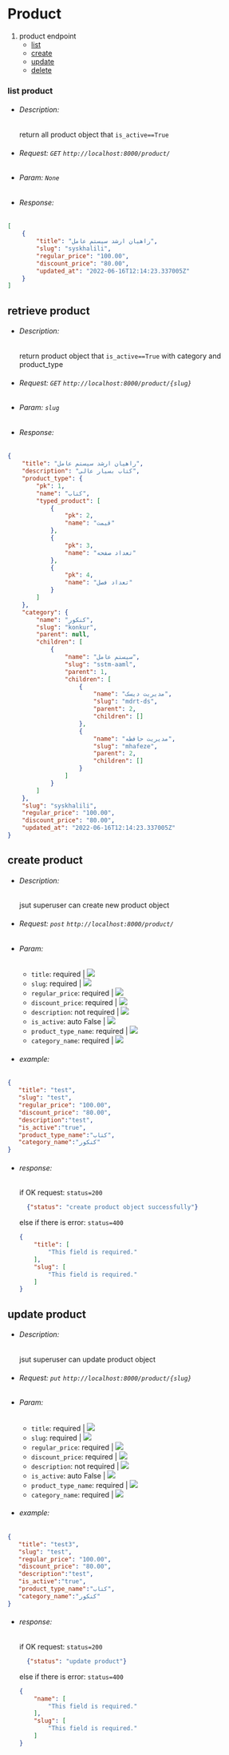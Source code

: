 # Product

1. product endpoint
    *   [list](#list-product)
    *   [create](#create-category)
    *   [update](#update-category)
    *   [delete](#delete-category)

### list product
*   ###### Description: 
       return all product object that `is_active==True`
* ###### Request: `GET`  `http://localhost:8000/product/`
* ###### Param: `None`
* ###### Response:
```json
[
    {
        "title": "راهیان ارشد سیستم عامل",
        "slug": "syskhalili",
        "regular_price": "100.00",
        "discount_price": "80.00",
        "updated_at": "2022-06-16T12:14:23.337005Z"
    }
]
```
## retrieve product
*   ###### Description: 
       return product object that `is_active==True` with category and product_type
* ###### Request: `GET`  `http://localhost:8000/product/{slug}`
* ###### Param: `slug`
* ###### Response:
```json
{
    "title": "راهیان ارشد سیستم عامل",
    "description": "کتاب بسیار عالی",
    "product_type": {
        "pk": 1,
        "name": "کتاب",
        "typed_product": [
            {
                "pk": 2,
                "name": "قیمت"
            },
            {
                "pk": 3,
                "name": "تعداد صفحه"
            },
            {
                "pk": 4,
                "name": "تعداد فصل"
            }
        ]
    },
    "category": {
        "name": "کنکور",
        "slug": "konkur",
        "parent": null,
        "children": [
            {
                "name": "سیستم عامل",
                "slug": "sstm-aaml",
                "parent": 1,
                "children": [
                    {
                        "name": "مدیریت دیسک",
                        "slug": "mdrt-ds",
                        "parent": 2,
                        "children": []
                    },
                    {
                        "name": "مدیریت حافظه",
                        "slug": "mhafeze",
                        "parent": 2,
                        "children": []
                    }
                ]
            }
        ]
    },
    "slug": "syskhalili",
    "regular_price": "100.00",
    "discount_price": "80.00",
    "updated_at": "2022-06-16T12:14:23.337005Z"
}
```
## create product
* ###### Description: 
    jsut superuser can create new product object
    
* ###### Request: `post`  `http://localhost:8000/product/`
* ###### Param:
    *   `title`: required | ![](https://img.shields.io/static/v1?label=&message=string&color=red)
    *   `slug`: required | ![](https://img.shields.io/static/v1?label=&message=string&color=red)
    *   `regular_price`: required | ![](https://img.shields.io/static/v1?label=&message=decimal&color=red)
    *   `discount_price`: required | ![](https://img.shields.io/static/v1?label=&message=decimal&color=red)
    *   `description`: not required | ![](https://img.shields.io/static/v1?label=&message=string&color=red)
    *   `is_active`: auto False | ![](https://img.shields.io/static/v1?label=&message=boolean&color=red)
    *   `product_type_name`: required | ![](https://img.shields.io/static/v1?label=&message=string&color=red)
    *   `category_name`: required | ![](https://img.shields.io/static/v1?label=&message=string&color=red)
* ###### example:
```json
{
   "title": "test",
   "slug": "test",
   "regular_price": "100.00",
   "discount_price": "80.00",
   "description":"test",
   "is_active":"true",
   "product_type_name":"کتاب",
   "category_name":"کنکور"
}
```
* ###### response:
    if OK request:
    `status=200`
    ```json
      {"status": "create product object successfully"}
    ```
    else if there is error:
    `status=400`
    ```json
    {
        "title": [
            "This field is required."
        ],
        "slug": [
            "This field is required."
        ]
    }
    ```
  
## update product
* ###### Description: 
    jsut superuser can update product object
    
* ###### Request: `put`  `http://localhost:8000/product/{slug}`
* ###### Param:
    *   `title`: required | ![](https://img.shields.io/static/v1?label=&message=string&color=red)
    *   `slug`: required | ![](https://img.shields.io/static/v1?label=&message=string&color=red)
    *   `regular_price`: required | ![](https://img.shields.io/static/v1?label=&message=decimal&color=red)
    *   `discount_price`: required | ![](https://img.shields.io/static/v1?label=&message=decimal&color=red)
    *   `description`: not required | ![](https://img.shields.io/static/v1?label=&message=string&color=red)
    *   `is_active`: auto False | ![](https://img.shields.io/static/v1?label=&message=boolean&color=red)
    *   `product_type_name`: required | ![](https://img.shields.io/static/v1?label=&message=string&color=red)
    *   `category_name`: required | ![](https://img.shields.io/static/v1?label=&message=string&color=red)
* ###### example:
```json
{
   "title": "test3",
   "slug": "test",
   "regular_price": "100.00",
   "discount_price": "80.00",
   "description":"test",
   "is_active":"true",
   "product_type_name":"کتاب",
   "category_name":"کنکور"
}
```
* ###### response:
    if OK request:
    `status=200`
    ```json
      {"status": "update product"}
    ```
    else if there is error:
    `status=400`
    ```json
    {
        "name": [
            "This field is required."
        ],
        "slug": [
            "This field is required."
        ]
    }
    ```

